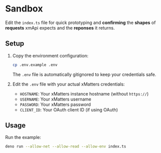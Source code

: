 # Sandbox

Edit the `index.ts` file for quick prototyping
and **confirming** the **shapes** of **requests** xmApi expects and the **reponses** it returns.

## Setup

1. Copy the environment configuration:
   ```sh
   cp .env.example .env
   ```
   The `.env` file is automatically gitignored to keep your credentials safe.

2. Edit the `.env` file with your actual xMatters credentials:
   - `HOSTNAME`: Your xMatters instance hostname (without `https://`)
   - `USERNAME`: Your xMatters username
   - `PASSWORD`: Your xMatters password
   - `CLIENT_ID`: Your OAuth client ID (if using OAuth)

## Usage

Run the example:
```sh
deno run --allow-net --allow-read --allow-env index.ts
```
